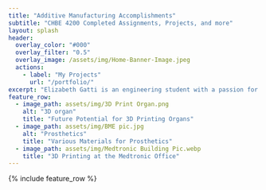 ```yaml
---
title: "Additive Manufacturing Accomplishments"
subtitle: "CHBE 4200 Completed Assignments, Projects, and more"
layout: splash
header:
  overlay_color: "#000"
  overlay_filter: "0.5"
  overlay_image: /assets/img/Home-Banner-Image.jpeg
  actions:
    - label: "My Projects"
      url: "/portfolio/"
excerpt: "Elizabeth Gatti is an engineering student with a passion for biomedical, electrical, and computer technologies. By expanding her skills in additive manufacturing, she hopes to contribute to Medtronic's success by bringing ideas for improved modeling and production plans. As innovations grow and technological advancements expand, digital fabrication will grow to play a major role in the field of medicine. Elizabeth plans to continue studying this field in order to remain on the cutting edge of the inventions to come."
feature_row:
  - image_path: assets/img/3D Print Organ.png
    alt: "3D organ"
    title: "Future Potential for 3D Printing Organs"
  - image_path: assets/img/BME pic.jpg
    alt: "Prosthetics"
    title: "Various Materials for Prosthetics"
  - image_path: assets/img/Medtronic Building Pic.webp
    title: "3D Printing at the Medtronic Office"
---
```


{% include feature_row %}

